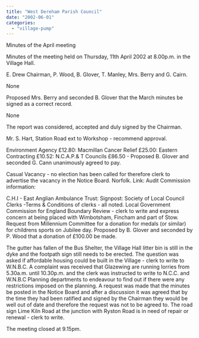 ```yaml
---
title: "West Dereham Parish Council"
date: "2002-06-01"
categories: 
  - "village-pump"
---
```


Minutes of the April meeting

Minutes of the meeting held on Thursday, 11th April 2002 at 8.00p.m. in the Village Hall.

E. Drew Chairman, P. Wood, B. Glover, T. Manley, Mrs. Berry and G. Cairn.

None

Proposed Mrs. Berry and seconded B. Glover that the March minutes be signed as a correct record.

None

The report was considered, accepted and duly signed by the Chairman.

Mr. S. Hart, Station Road ext to Workshop - recommend approval.

Environment Agency £12.80: Macmillan Cancer Relief £25.00: Eastern Contracting £10.52: N.C.A.P.& T Councils £86.50 - Proposed B. Glover and seconded G. Cann unanimously agreed to pay.

Casual Vacancy - no election has been called for therefore clerk to advertise the vacancy in the Notice Board. Norfolk. Link: Audit Commission information:

C.H.I - East Anglian Ambulance Trust: Signpost: Society of Local Council Clerks -Terms & Conditions of clerks - all noted. Local Government Commission for England Boundary Review - clerk to write and express concern at being placed with Wimbotsham, Fincham and part of Stow. Request from Millennium Committee for a donation for medals (or similar) for childrens sports on Jubilee day. Proposed by B. Glover and seconded by P. Wood that a donation of £100.00 be made.

The gutter has fallen of the Bus Shelter, the Village Hall litter bin is still in the dyke and the footpath sign still needs to be erected. The question was asked if affordable housing could be built in the Village - clerk to write to W.N.B.C. A complaint was received that Glazewing are running lorries from 5.30a.m. until 10.30p.m. and the clerk was instructed to write to N.C.C. and W.N.B.C Planning departments to endeavour to find out if there were any restrictions imposed on the planning. A request was made that the minutes be posted in the Notice Board and after a discussion it was agreed that by the time they had been ratified and signed by the Chairman they would be well out of date and therefore the request was not to be agreed to. The road sign Lime Kiln Road at the junction with Ryston Road is in need of repair or renewal - clerk to write.

The meeting closed at 9.15pm.

